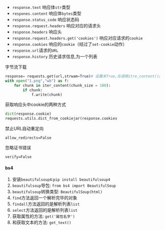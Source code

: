 - `response.text` 响应体`str`类型
- `respones.content` 响应体`bytes`类型
- `response.status_code` 响应状态码
- `response.request.headers` 响应对应的请求头
- `response.headers` 响应头
- `response.request.headers.get('cookies')` 响应对应请求的`cookie`
- `response.cookies` 响应的`cookie`（经过了`set-cookie`动作）
- `response.url`请求的`URL`
-  `response.history` 历史请求信息,为一个列表

字节流下载

```py
response= requests.get(url,strwam=True)# 设置未True,在调用itre_content()的时候才会请求接口
with open("1.png","wb") as f:
	for chunk in iter_content(chunk_size = 100):
		if chunk:
			f.write(chunk)
```

获取响应头中cookie的两种方式

```python
dict(response.cookie)
requests.utils.dict_from_cookiejar(response.cookies
```

禁止URL自动重定向

```
allow_redirects=False
```

忽略证书错误

```
verify=False
```

####  bs4

1. 安装`beautifulsoup4`:`pip install beautifulsoup4`
2. `beautifulsoup`导包: `from bs4 import BeautifulSoup`
3. `beautifulsoup`转换类型: `BeautifulSoup(html)`
4. `find`方法返回一个解析完毕的对象
5. `findall`方法返回的是解析列表`list`
6. `select`方法返回的是解析列表`list`
7. 获取属性的方法: `get('属性名字')`
8. 和获取文本的方法: `get_text()`
